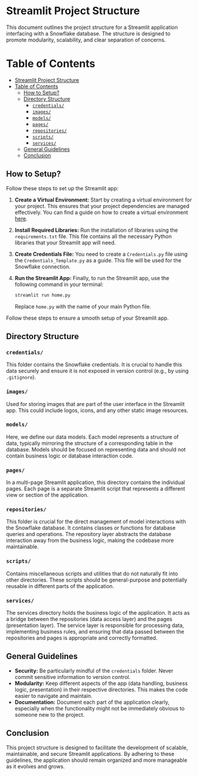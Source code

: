 # Streamlit Project Structure

This document outlines the project structure for a Streamlit application interfacing with a Snowflake database. The structure is designed to promote modularity, scalability, and clear separation of concerns.

# Table of Contents

- [Streamlit Project Structure](#streamlit-project-structure)
- [Table of Contents](#table-of-contents)
  - [How to Setup?](#how-to-setup)
  - [Directory Structure](#directory-structure)
    - [`credentials/`](#credentials)
    - [`images/`](#images)
    - [`models/`](#models)
    - [`pages/`](#pages)
    - [`repositories/`](#repositories)
    - [`scripts/`](#scripts)
    - [`services/`](#services)
  - [General Guidelines](#general-guidelines)
  - [Conclusion](#conclusion)


## How to Setup?

Follow these steps to set up the Streamlit app:

1. **Create a Virtual Environment:** Start by creating a virtual environment for your project. This ensures that your project dependencies are managed effectively. You can find a guide on how to create a virtual environment [here](https://nimbusintelligence.com/2023/12/virtual-environments-python/).

2. **Install Required Libraries:** Run the installation of libraries using the `requirements.txt` file. This file contains all the necessary Python libraries that your Streamlit app will need.

3. **Create Credentials File:** You need to create a `Credentials.py` file using the `Credentials_Template.py` as a guide. This file will be used for the Snowflake connection.

4. **Run the Streamlit App:** Finally, to run the Streamlit app, use the following command in your terminal:

    ```bash
    streamlit run home.py
    ```

    Replace `home.py` with the name of your main Python file.

Follow these steps to ensure a smooth setup of your Streamlit app.


## Directory Structure

### `credentials/`
This folder contains the Snowflake credentials. It is crucial to handle this data securely and ensure it is not exposed in version control (e.g., by using `.gitignore`).

### `images/`
Used for storing images that are part of the user interface in the Streamlit app. This could include logos, icons, and any other static image resources.

### `models/`
Here, we define our data models. Each model represents a structure of data, typically mirroring the structure of a corresponding table in the database. Models should be focused on representing data and should not contain business logic or database interaction code.

### `pages/`
In a multi-page Streamlit application, this directory contains the individual pages. Each page is a separate Streamlit script that represents a different view or section of the application.

### `repositories/`
This folder is crucial for the direct management of model interactions with the Snowflake database. It contains classes or functions for database queries and operations. The repository layer abstracts the database interaction away from the business logic, making the codebase more maintainable.

### `scripts/`
Contains miscellaneous scripts and utilities that do not naturally fit into other directories. These scripts should be general-purpose and potentially reusable in different parts of the application.

### `services/`
The services directory holds the business logic of the application. It acts as a bridge between the repositories (data access layer) and the pages (presentation layer). The service layer is responsible for processing data, implementing business rules, and ensuring that data passed between the repositories and pages is appropriate and correctly formatted.

## General Guidelines

- **Security:** Be particularly mindful of the `credentials` folder. Never commit sensitive information to version control.
- **Modularity:** Keep different aspects of the app (data handling, business logic, presentation) in their respective directories. This makes the code easier to navigate and maintain.
- **Documentation:** Document each part of the application clearly, especially when the functionality might not be immediately obvious to someone new to the project.

## Conclusion

This project structure is designed to facilitate the development of scalable, maintainable, and secure Streamlit applications. By adhering to these guidelines, the application should remain organized and more manageable as it evolves and grows.